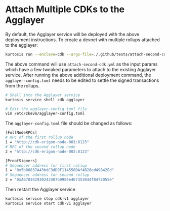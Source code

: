 # Attach Multiple CDKs to the Agglayer

By default, the Agglayer service will be deployed with the above deployment instructions. To create a devnet with multiple rollups attached to the agglayer:

```bash
kurtosis run --enclave=cdk --args-file=./.github/tests/attach-second-cdk.yml --show-enclave-inspect=false .
```

The above command will use `attach-second-cdk.yml` as the input params which have a few tweaked parameters to attach to the existing Agglayer service.
After running the above additional deployment command, the `agglayer-config.toml` needs to be edited to settle the signed transactions from the rollups.

```bash
# Shell into the Agglayer service
kurtosis service shell cdk agglayer

# Edit the agglayer-config.toml file
vim /etc/zkevm/agglayer-config.toml
```

The `agglayer-config.toml` file should be changed as follows:

```bash
[FullNodeRPCs]
# RPC of the first rollup node
1 = "http://cdk-erigon-node-001:8123"
# RPC of the second rollup node
2 = "http://cdk-erigon-node-002:8123"

[ProofSigners]
# Sequencer address for first rollup
1 = "0x5b06837A43bdC3dD9F114558DAf4B26ed49842Ed"
# Sequencer address for second rollup
2 = "0xA670342930242407b9984e467353044f8472055e"
```

Then restart the Agglayer service

```bash
kurtosis service stop cdk-v1 agglayer
kurtosis service start cdk-v1 agglayer
```
